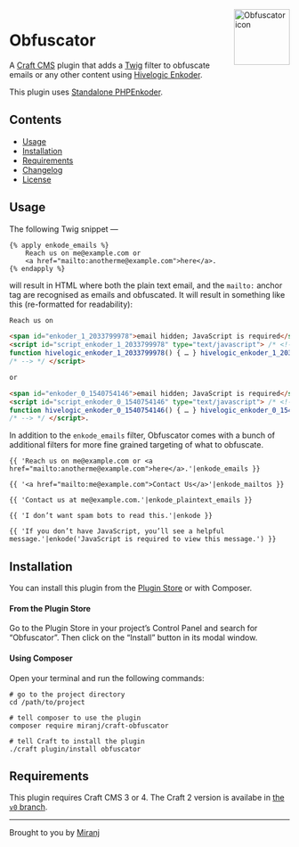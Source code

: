 <img align="right" src="./src/icon.svg" width="100" height="100" alt="Obfuscator icon">

# Obfuscator

A [Craft CMS][craft] plugin that adds a [Twig][] filter to obfuscate emails or any other content using [Hivelogic Enkoder][he].

[craft]:http://buildwithcraft.com/
[twig]:http://twig.sensiolabs.org/
[he]:http://hivelogic.com/enkoder/

This plugin uses [Standalone PHPEnkoder][sp].

[sp]: https://github.com/jnicol/standalone-phpenkoder


Contents
--------
- [Usage](#usage)
- [Installation](#installation)
- [Requirements](#requirements)
- [Changelog](./CHANGELOG.md)
- [License](./LICENSE.md)



Usage
-----

The following Twig snippet —

```twig
{% apply enkode_emails %}
    Reach us on me@example.com or
    <a href="mailto:anotherme@example.com">here</a>.
{% endapply %}
```

will result in HTML where both the plain text email, and the `mailto:`
anchor tag are recognised as emails and obfuscated. It will result in something
like this (re-formatted for readability):

```html
Reach us on

<span id="enkoder_1_2033799978">email hidden; JavaScript is required</span>
<script id="script_enkoder_1_2033799978" type="text/javascript"> /* <!-- */
function hivelogic_enkoder_1_2033799978() { … } hivelogic_enkoder_1_2033799978();
/* --> */ </script>

or

<span id="enkoder_0_1540754146">email hidden; JavaScript is required</span>
<script id="script_enkoder_0_1540754146" type="text/javascript"> /* <!-- */
function hivelogic_enkoder_0_1540754146() { … } hivelogic_enkoder_0_1540754146();
/* --> */ </script>.
```

In addition to the `enkode_emails` filter, Obfuscator comes with a bunch of additional
filters for more fine grained targeting of what to obfuscate.

```twig
{{ 'Reach us on me@example.com or <a href="mailto:anotherme@example.com">here</a>.'|enkode_emails }}

{{ '<a href="mailto:me@example.com">Contact Us</a>'|enkode_mailtos }}

{{ 'Contact us at me@example.com.'|enkode_plaintext_emails }}

{{ 'I don’t want spam bots to read this.'|enkode }}

{{ 'If you don’t have JavaScript, you’ll see a helpful message.'|enkode('JavaScript is required to view this message.') }}
```



Installation
------------

You can install this plugin from the [Plugin Store][ps] or with Composer.

[ps]:https://plugins.craftcms.com/obfuscator

#### From the Plugin Store
Go to the Plugin Store in your project’s Control Panel and search for “Obfuscator”.
Then click on the “Install” button in its modal window.

#### Using Composer
Open your terminal and run the following commands:

    # go to the project directory
    cd /path/to/project
    
    # tell composer to use the plugin
    composer require miranj/craft-obfuscator
    
    # tell Craft to install the plugin
    ./craft plugin/install obfuscator



Requirements
------------
This plugin requires Craft CMS 3 or 4. The Craft 2 version is availabe in [the `v0` branch](https://github.com/miranj/craft-obfuscator/tree/v0).



---

Brought to you by [Miranj](https://miranj.in/)
